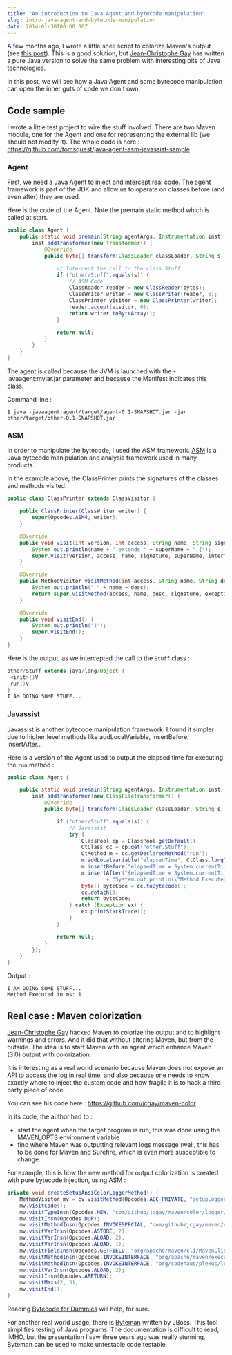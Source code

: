 ```yaml
---
title: "An introduction to Java Agent and bytecode manipulation"
slug: intro-java-agent-and-bytecode-manipulation
date: 2014-01-30T00:00:00Z
---
```


A few months ago, I wrote a little shell script to colorize Maven's output
(see [this post](http://tomsquest.com/blog/2013/09/maven-in-colors)).
This is a good solution, but [Jean-Christophe Gay](https://twitter.com/jchristophegay) has written a pure Java version
to solve the same problem with interesting bits of Java technologies.

In this post, we will see how a Java Agent and some bytecode manipulation can open the inner guts of code we don't own.

## Code sample

I wrote a little test project to wire the stuff involved.
There are two Maven module, one for the Agent and one for representing the external lib (we should not modify it).
The whole code is here : https://github.com/tomsquest/java-agent-asm-javassist-sample

### Agent

First, we need a Java Agent to inject and intercept real code.
The agent framework is part of the JDK and allow us to operate on classes before (and even after) they are used.

Here is the code of the Agent. Note the premain static method which is called at start.

```java
public class Agent {
    public static void premain(String agentArgs, Instrumentation inst) {
        inst.addTransformer(new Transformer() {
            @Override
            public byte[] transform(ClassLoader classLoader, String s, Class<?> aClass, ProtectionDomain protectionDomain, byte[] bytes) throws IllegalClassFormatException {

                // Intercept the call to the class Stuff
                if ("other/Stuff".equals(s)) {
                    // ASM Code
                    ClassReader reader = new ClassReader(bytes);
                    ClassWriter writer = new ClassWriter(reader, 0);
                    ClassPrinter visitor = new ClassPrinter(writer);
                    reader.accept(visitor, 0);
                    return writer.toByteArray();
                }

                return null;
            }
        }
    }
}
```

The agent is called because the JVM is launched with the -javaagent:myjar.jar parameter and because the Manifest indicates this class.

Command line :

```
$ java -javaagent:agent/target/agent-0.1-SNAPSHOT.jar -jar other/target/other-0.1-SNAPSHOT.jar
```

### ASM

In order to manipulate the bytecode, I used the ASM framework.
[ASM](http://asm.ow2.org) is a Java bytecode manipulation and analysis framework used in many products.

In the example above, the ClassPrinter prints the signatures of the classes and methods visited.

```java
public class ClassPrinter extends ClassVisitor {

    public ClassPrinter(ClassWriter writer) {
        super(Opcodes.ASM4, writer);
    }

    @Override
    public void visit(int version, int access, String name, String signature, String superName, String[] interfaces) {
        System.out.println(name + " extends " + superName + " {");
        super.visit(version, access, name, signature, superName, interfaces);
    }

    @Override
    public MethodVisitor visitMethod(int access, String name, String desc, String signature, String[] exceptions) {
        System.out.println(" " + name + desc);
        return super.visitMethod(access, name, desc, signature, exceptions);
    }

    @Override
    public void visitEnd() {
        System.out.println("}");
        super.visitEnd();
    }
}
```

Here is the output, as we intercepted the call to the `Stuff` class :

```java
other/Stuff extends java/lang/Object {
 <init>()V
 run()V
}
I AM DOING SOME STUFF...
```

### Javassist

Javassist is another bytecode manipulation framework. I found it simpler due to higher level methods like addLocalVariable, insertBefore, insertAfter...

Here is a version of the Agent used to output the elapsed time for executing the `run` method :

```java
public class Agent {

    public static void premain(String agentArgs, Instrumentation inst) {
        inst.addTransformer(new ClassFileTransformer() {
            @Override
            public byte[] transform(ClassLoader classLoader, String s, Class<?> aClass, ProtectionDomain protectionDomain, byte[] bytes) throws IllegalClassFormatException {

                if ("other/Stuff".equals(s)) {
                    // Javassist
                    try {
                        ClassPool cp = ClassPool.getDefault();
                        CtClass cc = cp.get("other.Stuff");
                        CtMethod m = cc.getDeclaredMethod("run");
                        m.addLocalVariable("elapsedTime", CtClass.longType);
                        m.insertBefore("elapsedTime = System.currentTimeMillis();");
                        m.insertAfter("{elapsedTime = System.currentTimeMillis() - elapsedTime;"
                                + "System.out.println(\"Method Executed in ms: \" + elapsedTime);}");
                        byte[] byteCode = cc.toBytecode();
                        cc.detach();
                        return byteCode;
                    } catch (Exception ex) {
                        ex.printStackTrace();
                    }
                }

                return null;
            }
        });
    }
}
```

Output :

```
I AM DOING SOME STUFF...
Method Executed in ms: 1
```

## Real case : Maven colorization

[Jean-Christophe Gay](https://twitter.com/jchristophegay) hacked Maven to colorize the output and to highlight warnings and errors.
And it did that without altering Maven, but from the outside.
The idea is to start Maven with an agent which enhance Maven (3.0) output with colorization.

It is interesting as a real world scenario because Maven does not expose an API to access the log in real time, and also
because one needs to know exactly where to inject the custom code and how fragile it is to hack
a third-party piece of code.

You can see his code here : https://github.com/jcgay/maven-color

In its code, the author had to :

- start the agent when the target program is run, this was done using the MAVEN_OPTS environment variable
- find where Maven was outputting relevant logs message (well, this has to be done for Maven and Surefire, which is even
  more susceptible to change.

For example, this is how the new method for output colorization is created with pure bytecode injection, using ASM :

```java
private void createSetupAnsiColorLoggerMethod() {
    MethodVisitor mv = cv.visitMethod(Opcodes.ACC_PRIVATE, "setupLogger", "(Lorg/apache/maven/cli/MavenCli$CliRequest;)Lorg/codehaus/plexus/logging/Logger;", null, null);
    mv.visitCode();
    mv.visitTypeInsn(Opcodes.NEW, "com/github/jcgay/maven/color/logger/AnsiColorLogger");
    mv.visitInsn(Opcodes.DUP);
    mv.visitMethodInsn(Opcodes.INVOKESPECIAL, "com/github/jcgay/maven/color/logger/AnsiColorLogger", "<init>", "()V");
    mv.visitVarInsn(Opcodes.ASTORE, 2);
    mv.visitVarInsn(Opcodes.ALOAD, 2);
    mv.visitVarInsn(Opcodes.ALOAD, 1);
    mv.visitFieldInsn(Opcodes.GETFIELD, "org/apache/maven/cli/MavenCli$CliRequest", "request", "Lorg/apache/maven/execution/MavenExecutionRequest;");
    mv.visitMethodInsn(Opcodes.INVOKEINTERFACE, "org/apache/maven/execution/MavenExecutionRequest", "getLoggingLevel", "()I");
    mv.visitMethodInsn(Opcodes.INVOKEINTERFACE, "org/codehaus/plexus/logging/Logger", "setThreshold", "(I)V");
    mv.visitVarInsn(Opcodes.ALOAD, 2);
    mv.visitInsn(Opcodes.ARETURN);
    mv.visitMaxs(2, 3);
    mv.visitEnd();
}
```

Reading [Bytecode for Dummies](http://www.slideshare.net/CharlesNutter/javaone-2011-jvm-bytecode-for-dummies) will help, for sure.

For another real world usage, there is [Byteman](https://www.jboss.org/byteman) written by JBoss.
This tool simplifies testing of Java programs. The documentation is difficult to read, IMHO, but the presentation I
saw three years ago was really stunning. Byteman can be used to make untestable code testable.
